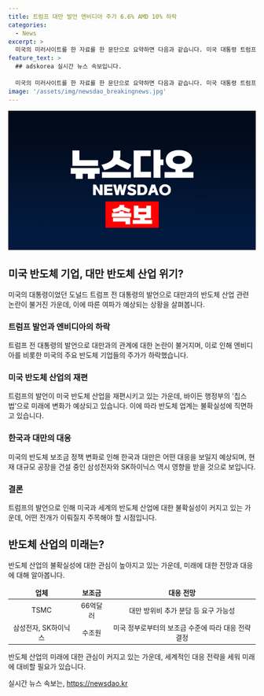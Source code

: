 ```yaml
---
title: 트럼프 대만 발언 엔비디아 주가 6.6% AMD 10% 하락
categories:
  - News
excerpt: >
  미국의 미러사이트를 한 자료를 한 문단으로 요약하면 다음과 같습니다. 미국 대통령 트럼프의 발언으로 대만의 TSMC와 관련된 엔비디아의 주가 하락과 함께 전 세계 반도체 기업들의 주가가 10% 안팎 하락했다. 바이든 행정부의 칩스법으로 인한 미국의 대중 제재와 대만, 한국의 반도체 산업을 둘러싼 불확실성이 커지고 있으며, 트럼프의 당선으로 보조금 정책이 변경될 우려가 나타나고 있다.
feature_text: >
  ## adskorea 실시간 뉴스 속보입니다.

  미국의 미러사이트를 한 자료를 한 문단으로 요약하면 다음과 같습니다. 미국 대통령 트럼프의 발언으로 대만의 TSMC와 관련된 엔비디아의 주가 하락과 함께 전 세계 반도체 기업들의 주가가 10% 안팎 하락했다. 바이든 행정부의 칩스법으로 인한 미국의 대중 제재와 대만, 한국의 반도체 산업을 둘러싼 불확실성이 커지고 있으며, 트럼프의 당선으로 보조금 정책이 변경될 우려가 나타나고 있다.
image: '/assets/img/newsdao_breakingnews.jpg'
---
```


<p><img src="/assets/img/newsdao_breakingnews.jpg" alt="adskorea 속보" /></p>

<h2 data-ke-size="size26">미국 반도체 기업, 대만 반도체 산업 위기?</h2>

<p data-ke-size="size16">미국의 대통령이었던 도널드 트럼프 전 대통령의 발언으로 대만과의 반도체 산업 관련 논란이 불거진 가운데, 이에 따른 여파가 예상되는 상황을 살펴봅니다.</p>

<h3>트럼프 발언과 엔비디아의 하락</h3>

<p data-ke-size="size16">트럼프 전 대통령의 발언으로 대만과의 관계에 대한 논란이 불거지며, 이로 인해 엔비디아를 비롯한 미국의 주요 반도체 기업들의 주가가 하락했습니다.</p>

<h3>미국 반도체 산업의 재편</h3>

<p data-ke-size="size16">트럼프의 발언이 미국 반도체 산업을 재편시키고 있는 가운데, 바이든 행정부의 '칩스법'으로 미래에 변화가 예상되고 있습니다. 이에 따라 반도체 업계는 불확실성에 직면하고 있습니다.</p>

<h3>한국과 대만의 대응</h3>

<p data-ke-size="size16">미국의 반도체 보조금 정책 변화로 인해 한국과 대만은 어떤 대응을 보일지 예상되며, 현재 대규모 공장을 건설 중인 삼성전자와 SK하이닉스 역시 영향을 받을 것으로 보입니다.</p>

<h3>결론</h3>

<p data-ke-size="size16">트럼프의 발언으로 인해 미국과 세계의 반도체 산업에 대한 불확실성이 커지고 있는 가운데, 어떤 전개가 이뤄질지 주목해야 할 시점입니다.</p>

<h2 data-ke-size="size26">반도체 산업의 미래는?</h2>

<p data-ke-size="size16">반도체 산업의 불확실성에 대한 관심이 높아지고 있는 가운데, 미래에 대한 전망과 대응에 대해 알아봅니다.</p>

<table>
    <thead>
        <tr>
            <td style="text-align: center; height: 17px;"><b>업체</b></td>
            <td style="text-align: center; height: 17px;"><b>보조금</b></td>
            <td style="text-align: center; height: 17px;"><b>대응 전망</b></td>
        </tr>
    </thead>
    <tbody>
        <tr>
            <td style="text-align: center; height: 17px;">TSMC</td>
            <td style="text-align: center; height: 17px;">66억달러</td>
            <td style="text-align: center; height: 17px;">대만 방위비 추가 분담 등 요구 가능성</td>
        </tr>
        <tr>
            <td style="text-align: center; height: 17px;">삼성전자, SK하이닉스</td>
            <td style="text-align: center; height: 17px;">수조원</td>
            <td style="text-align: center; height: 17px;">미국 정부로부터의 보조금 수준에 따라 대응 전략 결정</td>
        </tr>
    </tbody>
</table>

<p data-ke-size="size16">반도체 산업의 미래에 대한 관심이 커지고 있는 가운데, 세계적인 대응 전략을 세워 미래에 대비할 필요가 있습니다.</p>
실시간 뉴스 속보는, <a href="https://newsdao.kr" rel="dofollow">https://newsdao.kr</a>


